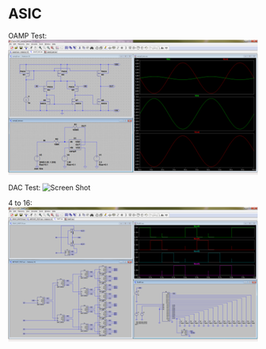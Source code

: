 # ASIC

OAMP Test:
![Screen Shot](https://raw.githubusercontent.com/SimeonSimeonovIvanov/ASIC/master/Images/oamp0_test.png)<br>

DAC Test:
![Screen Shot](https://github.com/SimeonSimeonovIvanov/ASIC/blob/master/Images/dac_amux_test.bmp)<br>

4 to 16:
![Screen Shot](https://raw.githubusercontent.com/SimeonSimeonovIvanov/ASIC/master/Images/3.png)<br>
